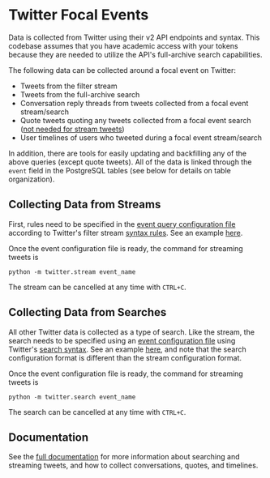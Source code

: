 # Twitter Focal Events

Data is collected from Twitter using their v2 API endpoints and syntax. This codebase assumes that you have academic access with your tokens because they are needed to utilize the API's full-archive search capabilities.

The following data can be collected around a focal event on Twitter:

- Tweets from the filter stream
- Tweets from the full-archive search
- Conversation reply threads from tweets collected from a focal event stream/search
- Quote tweets quoting any tweets collected from a focal event search ([not needed for stream tweets](https://developer.twitter.com/en/docs/twitter-api/tweets/search/integrate/build-a-query#quote-tweets))
-  User timelines of users who tweeted during a focal event stream/search

In addition, there are tools for easily updating and backfilling any of the above queries (except quote tweets). All of the data is linked through the `event` field in the PostgreSQL tables (see below for details on table organization).


## Collecting Data from Streams

First, rules need to be specified in the [event query configuration file](https://github.com/ryanjgallagher/focalevents) according to Twitter's filter stream [syntax rules](https://developer.twitter.com/en/docs/twitter-api/tweets/filtered-stream/integrate/build-a-rule). See an example [here](https://github.com/ryanjgallagher/focalevents/blob/main/input/twitter/stream/facebook_oversight.yaml).

Once the event configuration file is ready, the command for streaming tweets is

```
python -m twitter.stream event_name
```

The stream can be cancelled at any time with `CTRL+C`.


## Collecting Data from Searches

All other Twitter data is collected as a type of search. Like the stream, the search needs to be specified using an [event configuration file](https://github.com/ryanjgallagher/focalevents) using Twitter's [search syntax](https://developer.twitter.com/en/docs/twitter-api/tweets/search/integrate/build-a-query). See an example [here](https://github.com/ryanjgallagher/focalevents/blob/main/input/twitter/search/facebook_oversight.yaml), and note that the search configuration format is different than the stream configuration format.

Once the event configuration file is ready, the command for streaming tweets is

```
python -m twitter.search event_name
```

The search can be cancelled at any time with `CTRL+C`.

## Documentation

See the [full documentation]() for more information about searching and streaming tweets, and how to collect conversations, quotes, and timelines.
